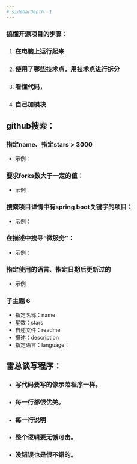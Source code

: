 ```yaml
---
# sidebarDepth: 1
---
```


### 搞懂开源项目的步骤：

1. ### 在电脑上运行起来
1. ### 使用了哪些技术点，用技术点进行拆分 
1. ### 看懂代码，
1. ### 自己加模块

## github搜索：

### 指定name、指定stars > 3000

- 示例：

### 要求forks数大于一定的值：

- 示例

### 搜索项目详情中有spring boot关键字的项目：

- 示例：

### 在描述中搜寻“微服务”：

- 示例：

### 指定使用的语言、指定日期后更新过的

- 示例

### 子主题 6

- 指定名称：name
- 星数：stars
- 自述文件：readme
- 描述：description
- 指定语言：language：

## 雷总谈写程序：

- ### 写代码要写的像示范程序一样。

- ### 每一行都很优美。

- ### 每一行说明

- ### 整个逻辑要无懈可击。

- ### 没错误也是很不错的。

